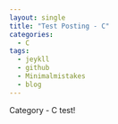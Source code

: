 ```yaml
---
layout: single
title: "Test Posting - C"
categories:
  - C
tags:
  - jeykll
  - github
  - Minimalmistakes
  - blog
---
```


Category - C test!
